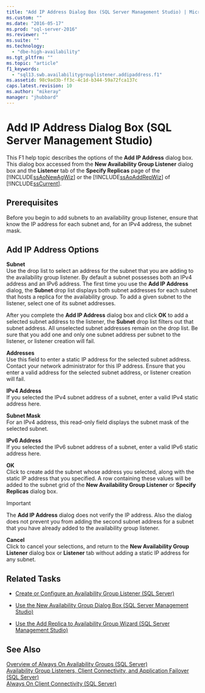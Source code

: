 ```yaml
---
title: "Add IP Address Dialog Box (SQL Server Management Studio) | Microsoft Docs"
ms.custom: ""
ms.date: "2016-05-17"
ms.prod: "sql-server-2016"
ms.reviewer: ""
ms.suite: ""
ms.technology: 
  - "dbe-high-availability"
ms.tgt_pltfrm: ""
ms.topic: "article"
f1_keywords: 
  - "sql13.swb.availabilitygrouplistener.addipaddress.f1"
ms.assetid: 98c9ad3b-ff3c-4c1d-b344-59a72fca137c
caps.latest.revision: 10
ms.author: "mikeray"
manager: "jhubbard"
---
```

# Add IP Address Dialog Box (SQL Server Management Studio)
  This F1 help topic describes the options of the **Add IP Address** dialog box. This dialog box accessed from the **New Availability Group Listener** dialog box and the **Listener** tab of the **Specify Replicas** page of the [!INCLUDE[ssAoNewAgWiz](../../../database-engine/availability-groups/windows/includes/ssaonewagwiz-md.md)] or the [!INCLUDE[ssAoAddRepWiz](../../../database-engine/availability-groups/windows/includes/ssaoaddrepwiz-md.md)] of [!INCLUDE[ssCurrent](../../../advanced-analytics/r-services/includes/sscurrent-md.md)].  
  
## Prerequisites  
 Before you begin to add subnets to an availability group listener, ensure that know the IP address for each subnet and, for an IPv4 address, the subnet mask.  
  
##  <a name="PageOptions"></a> Add IP Address Options  
 **Subnet**  
 Use the drop list to select an address for the subnet that you are adding to the availability group listener. By default a subnet possesses both an IPv4 address and an IPv6 address. The first time you use the **Add IP Address** dialog,  the **Subnet** drop list displays both subnet addresses for each subnet that hosts a replica for the availability group. To add a given subnet to the listener, select one of its subnet addresses.  
  
 After you complete the **Add IP Address** dialog box and click **OK** to add a selected subnet address to the listener, the **Subnet** drop list filters out that subnet address. All unselected subnet addresses remain on the drop list. Be sure that you add one and only one subnet address per subnet to the listener, or listener creation will fail.  
  
 **Addresses**  
 Use this field to enter a static IP address for the selected subnet address. Contact your network administrator for this IP address. Ensure that you enter a valid address for the selected subnet address, or listener creation will fail.  
  
 **IPv4 Address**  
 If you selected the IPv4 subnet address of a subnet, enter a valid IPv4 static address here.  
  
 **Subnet Mask**  
 For an IPv4 address, this read-only field displays the subnet mask of the selected subnet.  
  
 **IPv6 Address**  
 If you selected the IPv6 subnet address of a subnet, enter a valid IPv6 static address here.  
  
 **OK**  
 Click to create add the subnet whose address you selected, along with the static IP address that you specified. A row containing these values will be added to the subnet grid of the **New Availability Group Listener** or **Specify Replicas** dialog box.  
  
> [!IMPORTANT]  
>  The **Add IP Address** dialog does not verify the IP address. Also the dialog does not prevent you from adding the second subnet address for a subnet that you have already added to the availability group listener.  
  
 **Cancel**  
 Click to cancel your selections, and return to the **New Availability Group Listener** dialog box or **Listener** tab without adding a static IP address for any subnet.  
  
##  <a name="RelatedTasks"></a> Related Tasks  
  
-   [Create or Configure an Availability Group Listener &#40;SQL Server&#41;](../../../database-engine/availability-groups/windows/create-or-configure-an-availability-group-listener-sql-server.md)  
  
-   [Use the New Availability Group Dialog Box &#40;SQL Server Management Studio&#41;](../../../database-engine/availability-groups/windows/use-the-new-availability-group-dialog-box-sql-server-management-studio.md)  
  
-   [Use the Add Replica to Availability Group Wizard &#40;SQL Server Management Studio&#41;](../../../database-engine/availability-groups/windows/use-the-add-replica-to-availability-group-wizard-sql-server-management-studio.md)  
  
## See Also  
 [Overview of Always On Availability Groups &#40;SQL Server&#41;](../../../database-engine/availability-groups/windows/overview-of-always-on-availability-groups-sql-server.md)   
 [Availability Group Listeners, Client Connectivity, and Application Failover &#40;SQL Server&#41;](../Topic/Availability%20Group%20Listeners,%20Client%20Connectivity,%20and%20Application%20Failover%20\(SQL%20Server\).md)   
 [Always On Client Connectivity &#40;SQL Server&#41;](../../../database-engine/availability-groups/windows/always-on-client-connectivity-sql-server.md)  
  
  